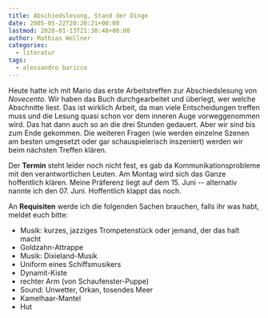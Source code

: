 ```yaml
---
title: Abschiedslesung, Stand der Dinge
date: 2005-05-22T20:20:21+00:00
lastmod: 2020-01-13T21:38:48+00:00
author: Mathias Wellner
categories:
  - literatur
tags:
  - alessandro baricco
---
```

Heute hatte ich mit Mario das erste Arbeitstreffen zur Abschiedslesung von _Novecento_. Wir haben das Buch durchgearbeitet und überlegt, wer welche Abschnitte liest. Das ist wirklich Arbeit, da man viele Entscheidungen treffen muss und die Lesung quasi schon vor dem inneren Auge vorweggenommen wird. Das hat dann auch so an die drei Stunden gedauert. Aber wir sind bis zum Ende gekommen. Die weiteren Fragen (wie werden einzelne Szenen am besten umgesetzt oder gar schauspielerisch inszeniert) werden wir beim nächsten Treffen klären.

Der **Termin** steht leider noch nicht fest, es gab da Kommunikationsprobleme mit den verantwortlichen Leuten. Am Montag wird sich das Ganze hoffentlich klären. Meine Präferenz liegt auf dem 15. Juni -- alternativ nannte ich den 07. Juni. Hoffentlich klappt das noch.

An **Requisiten** werde ich die folgenden Sachen brauchen, falls ihr was habt, meldet euch bitte:

  * Musik: kurzes, jazziges Trompetenstück oder jemand, der das halt macht
  * Goldzahn-Attrappe
  * Musik: Dixieland-Musik
  * Uniform eines Schiffsmusikers
  * Dynamit-Kiste
  * rechter Arm (von Schaufenster-Puppe)
  * Sound: Unwetter, Orkan, tosendes Meer
  * Kamelhaar-Mantel
  * Hut